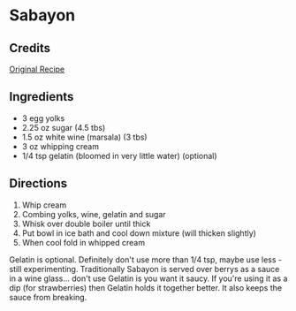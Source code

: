 # Sabayon

## Credits

[Original Recipe](http://www.foodtv.com/foodtv/recipe/0,6255,15012,00.html "http://www.foodtv.com/foodtv/recipe/0,6255,15012,00.html")

## Ingredients

- 3 egg yolks
- 2.25 oz sugar (4.5 tbs)
- 1.5 oz white wine (marsala) (3 tbs)
- 3 oz whipping cream
- 1/4 tsp gelatin (bloomed in very little water) (optional)

## Directions

1. Whip cream
2. Combing yolks, wine, gelatin and sugar
3. Whisk over double boiler until thick
4. Put bowl in ice bath and cool down mixture (will thicken slightly)
5. When cool fold in whipped cream

Gelatin is optional. Definitely don't use more than 1/4 tsp, maybe use less - still experimenting. Traditionally Sabayon is served over berrys as a sauce in a wine glass... don't use Gelatin is you want it saucy. If you're using it as a dip (for strawberries) then Gelatin holds it together better. It also keeps the sauce from breaking.

